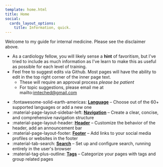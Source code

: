 ```yaml
---
template: home.html
title: Home
social:
  cards_layout_options:
    title: Information, quick.
---
```



Welcome to my guide for internal medicine. Please see the disclaimer above.
- As a cardiology fellow, you will likely sense a **hint** of favoritism, but I've tried to include as much information as I've learn to make this as useful as possible for each level of training.
- Feel free to suggest edits via Github. Most pages will have the ability to edit in the top right corner of the inner page text.
  - These will require an approval process *please be patient*
  - For topic suggestions, please email me at mailto:imteched@gmail.com

<div class="grid cards" markdown>

- :fontawesome-solid-earth-americas: __[Language]__ – Choose out of the 60+ supported languages or add a new one
- :material-page-layout-sidebar-left: __[Navigation]__ – Create a clear, concise, and comprehensive navigation structure
- :material-page-layout-header: __[Header]__ – Customize the behavior of the header, add an announcement bar
- :material-page-layout-footer: __[Footer]__ – Add links to your social media profiles or websites in the footer
- :material-tab-search: __[Search]__ – Set up and configure search, running entirely in the user's browser
- :material-tag-plus-outline: __[Tags]__ – Categorize your pages with tags and group related pages

</div>

  [Language]: about.md
  [Navigation]: about.md
  [Header]: about.md
  [Footer]: about.md
  [Search]: about.md
  [Tags]: about.md
